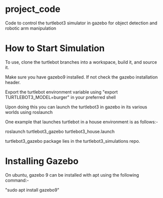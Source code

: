 # project_code
Code to control the turtlebot3 simulator in gazebo for object detection and robotic arm manipulation


# How to Start Simulation
To use, clone the turtlebot branches into a workspace, build it, and source it.

Make sure you have gazebo9 installed. If not check the gazebo installation header.

Export the turtlebot environment variable using "export TURTLEBOT3_MODEL=burger" in your preferred shell

Upon doing this you can launch the turtlebot3 in gazebo in its various worlds using roslaunch


One example that launches turtlebot in a house environment is as follows:-

roslaunch turtlebot3_gazebo turtlebot3_house.launch


turtlebot3_gazebo package lies in the turtlebot3_simulations repo.

# Installing Gazebo

On ubuntu, gazebo 9 can be installed with apt using the following command:-

"sudo apt install gazebo9"
